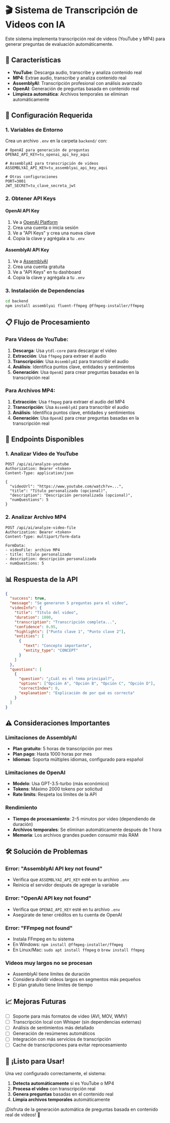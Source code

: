 # 🎬 Sistema de Transcripción de Videos con IA

Este sistema implementa transcripción real de videos (YouTube y MP4) para generar preguntas de evaluación automáticamente.

## 🚀 Características

- **YouTube**: Descarga audio, transcribe y analiza contenido real
- **MP4**: Extrae audio, transcribe y analiza contenido real
- **AssemblyAI**: Transcripción profesional con análisis avanzado
- **OpenAI**: Generación de preguntas basada en contenido real
- **Limpieza automática**: Archivos temporales se eliminan automáticamente

## 🔧 Configuración Requerida

### 1. Variables de Entorno

Crea un archivo `.env` en la carpeta `backend/` con:

```env
# OpenAI para generación de preguntas
OPENAI_API_KEY=tu_openai_api_key_aqui

# AssemblyAI para transcripción de videos
ASSEMBLYAI_API_KEY=tu_assemblyai_api_key_aqui

# Otras configuraciones
PORT=3001
JWT_SECRET=tu_clave_secreta_jwt
```

### 2. Obtener API Keys

#### OpenAI API Key
1. Ve a [OpenAI Platform](https://platform.openai.com/)
2. Crea una cuenta o inicia sesión
3. Ve a "API Keys" y crea una nueva clave
4. Copia la clave y agrégala a tu `.env`

#### AssemblyAI API Key
1. Ve a [AssemblyAI](https://www.assemblyai.com/)
2. Crea una cuenta gratuita
3. Ve a "API Keys" en tu dashboard
4. Copia la clave y agrégala a tu `.env`

### 3. Instalación de Dependencias

```bash
cd backend
npm install assemblyai fluent-ffmpeg @ffmpeg-installer/ffmpeg
```

## 📋 Flujo de Procesamiento

### Para Videos de YouTube:
1. **Descarga**: Usa `ytdl-core` para descargar el video
2. **Extracción**: Usa `ffmpeg` para extraer el audio
3. **Transcripción**: Usa `AssemblyAI` para transcribir el audio
4. **Análisis**: Identifica puntos clave, entidades y sentimientos
5. **Generación**: Usa `OpenAI` para crear preguntas basadas en la transcripción real

### Para Archivos MP4:
1. **Extracción**: Usa `ffmpeg` para extraer el audio del MP4
2. **Transcripción**: Usa `AssemblyAI` para transcribir el audio
3. **Análisis**: Identifica puntos clave, entidades y sentimientos
4. **Generación**: Usa `OpenAI` para crear preguntas basadas en la transcripción real

## 🎯 Endpoints Disponibles

### 1. Analizar Video de YouTube
```http
POST /api/ai/analyze-youtube
Authorization: Bearer <token>
Content-Type: application/json

{
  "videoUrl": "https://www.youtube.com/watch?v=...",
  "title": "Título personalizado (opcional)",
  "description": "Descripción personalizada (opcional)",
  "numQuestions": 5
}
```

### 2. Analizar Archivo MP4
```http
POST /api/ai/analyze-video-file
Authorization: Bearer <token>
Content-Type: multipart/form-data

FormData:
- videoFile: archivo MP4
- title: título personalizado
- description: descripción personalizada
- numQuestions: 5
```

## 📊 Respuesta de la API

```json
{
  "success": true,
  "message": "Se generaron 5 preguntas para el video",
  "videoInfo": {
    "title": "Título del video",
    "duration": 1800,
    "transcription": "Transcripción completa...",
    "confidence": 0.95,
    "highlights": ["Punto clave 1", "Punto clave 2"],
    "entities": [
      {
        "text": "Concepto importante",
        "entity_type": "CONCEPT"
      }
    ]
  },
  "questions": [
    {
      "question": "¿Cuál es el tema principal?",
      "options": ["Opción A", "Opción B", "Opción C", "Opción D"],
      "correctIndex": 0,
      "explanation": "Explicación de por qué es correcta"
    }
  ]
}
```

## ⚠️ Consideraciones Importantes

### Limitaciones de AssemblyAI
- **Plan gratuito**: 5 horas de transcripción por mes
- **Plan pago**: Hasta 1000 horas por mes
- **Idiomas**: Soporta múltiples idiomas, configurado para español

### Limitaciones de OpenAI
- **Modelo**: Usa GPT-3.5-turbo (más económico)
- **Tokens**: Máximo 2000 tokens por solicitud
- **Rate limits**: Respeta los límites de la API

### Rendimiento
- **Tiempo de procesamiento**: 2-5 minutos por video (dependiendo de duración)
- **Archivos temporales**: Se eliminan automáticamente después de 1 hora
- **Memoria**: Los archivos grandes pueden consumir más RAM

## 🛠️ Solución de Problemas

### Error: "AssemblyAI API key not found"
- Verifica que `ASSEMBLYAI_API_KEY` esté en tu archivo `.env`
- Reinicia el servidor después de agregar la variable

### Error: "OpenAI API key not found"
- Verifica que `OPENAI_API_KEY` esté en tu archivo `.env`
- Asegúrate de tener créditos en tu cuenta de OpenAI

### Error: "FFmpeg not found"
- Instala FFmpeg en tu sistema
- En Windows: `npm install @ffmpeg-installer/ffmpeg`
- En Linux/Mac: `sudo apt install ffmpeg` o `brew install ffmpeg`

### Videos muy largos no se procesan
- AssemblyAI tiene límites de duración
- Considera dividir videos largos en segmentos más pequeños
- El plan gratuito tiene límites de tiempo

## 📈 Mejoras Futuras

- [ ] Soporte para más formatos de video (AVI, MOV, WMV)
- [ ] Transcripción local con Whisper (sin dependencias externas)
- [ ] Análisis de sentimientos más detallado
- [ ] Generación de resúmenes automáticos
- [ ] Integración con más servicios de transcripción
- [ ] Cache de transcripciones para evitar reprocesamiento

## 🎉 ¡Listo para Usar!

Una vez configurado correctamente, el sistema:

1. **Detecta automáticamente** si es YouTube o MP4
2. **Procesa el video** con transcripción real
3. **Genera preguntas** basadas en el contenido real
4. **Limpia archivos temporales** automáticamente

¡Disfruta de la generación automática de preguntas basada en contenido real de videos! 🚀
